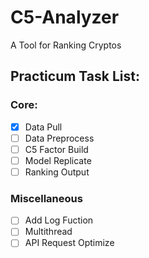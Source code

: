 # C5-Analyzer
A Tool for Ranking Cryptos

## Practicum Task List:

### Core:

- [x] Data Pull
- [ ] Data Preprocess
- [ ] C5 Factor Build
- [ ] Model Replicate
- [ ] Ranking Output

### Miscellaneous

- [ ] Add Log Fuction
- [ ] Multithread
- [ ] API Request Optimize